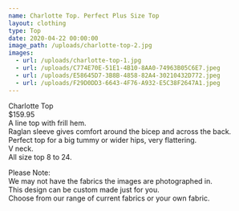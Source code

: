 ```yaml
---
name: Charlotte Top. Perfect Plus Size Top
layout: clothing
type: Top
date: 2020-04-22 00:00:00
image_path: /uploads/charlotte-top-2.jpg
images:
  - url: /uploads/charlotte-top-1.jpg
  - url: /uploads/C774E70E-51E1-4B10-8AA0-74963B05C6E7.jpeg
  - url: /uploads/E58645D7-3B8B-4858-82A4-30210432D772.jpeg
  - url: /uploads/F29D0DD3-6643-4F76-A932-E5C38F2647A1.jpeg
---
```


Charlotte Top<br>$159.95<br>A line top with frill hem.<br>Raglan sleeve gives comfort around the bicep and across the back.<br>Perfect top for a big tummy or wider hips, very flattering.<br>V neck.<br>All size top 8 to 24.

Please Note:<br>We may not have the fabrics the images are photographed in.<br>This design can be custom made just for you.<br>Choose from our range of current fabrics or your own fabric.
